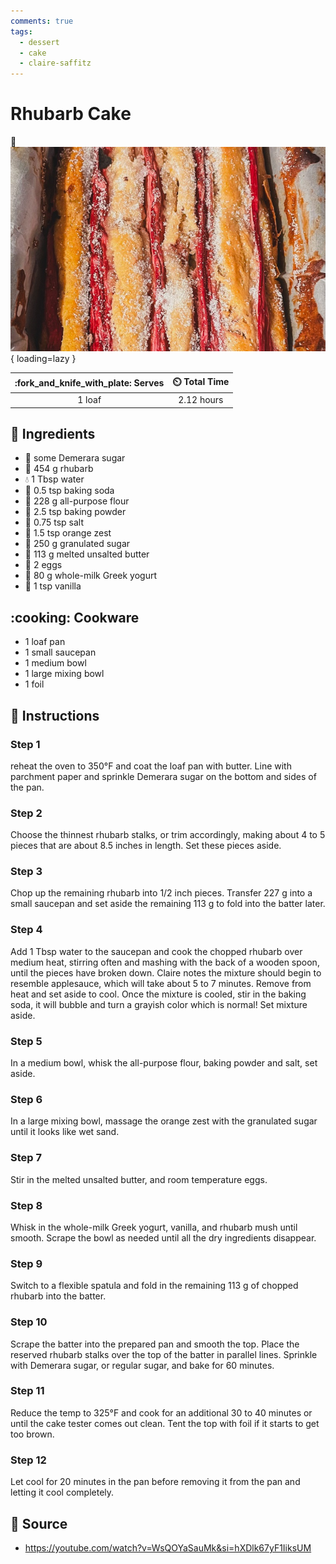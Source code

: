 ```yaml
---
comments: true
tags:
  - dessert
  - cake
  - claire-saffitz
---
```

# Rhubarb Cake

:chopsticks: ![Rhubarb Cake][1]{ loading=lazy }

| :fork_and_knife_with_plate: Serves | :timer_clock: Total Time |
|:----------------------------------:|:-----------------------: |
| 1 loaf | 2.12 hours |

## :salt: Ingredients

- :candy: some Demerara sugar
- :chopsticks: 454 g rhubarb
- :droplet: 1 Tbsp water
- :cup_with_straw: 0.5 tsp baking soda
- :ear_of_rice: 228 g all-purpose flour
- :dash: 2.5 tsp baking powder
- :salt: 0.75 tsp salt
- :tangerine: 1.5 tsp orange zest
- :candy: 250 g granulated sugar
- :butter: 113 g melted unsalted butter
- :egg: 2 eggs
- :rice: 80 g whole-milk Greek yogurt
- :icecream: 1 tsp vanilla

## :cooking: Cookware

- 1 loaf pan
- 1 small saucepan
- 1 medium bowl
- 1 large mixing bowl
- 1 foil

## :pencil: Instructions

### Step 1

reheat the oven to 350°F and coat the loaf pan with butter. Line with parchment paper and sprinkle Demerara sugar on
the bottom and sides of the pan.

### Step 2

Choose the thinnest rhubarb stalks, or trim accordingly, making about 4 to 5 pieces that are about 8.5 inches in length.
Set these pieces aside.

### Step 3

Chop up the remaining rhubarb into 1/2 inch pieces. Transfer 227 g into a small saucepan and set aside the remaining 113
g to fold into the batter later.

### Step 4

Add 1 Tbsp water to the saucepan and cook the chopped rhubarb over medium heat, stirring often and mashing with the back
of a wooden spoon, until the pieces have broken down. Claire notes the mixture should begin to resemble applesauce,
which will take about 5 to 7 minutes. Remove from heat and set aside to cool. Once the mixture is cooled, stir in the
baking soda, it will bubble and turn a grayish color which is normal! Set mixture aside.

### Step 5

In a medium bowl, whisk the all-purpose flour, baking powder and salt, set aside.

### Step 6

In a large mixing bowl, massage the orange zest with the granulated sugar until it looks like wet sand.

### Step 7

Stir in the melted unsalted butter, and room temperature eggs.

### Step 8

Whisk in the whole-milk Greek yogurt, vanilla, and rhubarb mush until smooth. Scrape the bowl as needed until all the
dry ingredients disappear.

### Step 9

Switch to a flexible spatula and fold in the remaining 113 g of chopped rhubarb into the batter.

### Step 10

Scrape the batter into the prepared pan and smooth the top. Place the reserved rhubarb stalks over the top of the batter
in parallel lines. Sprinkle with Demerara sugar, or regular sugar, and bake for 60 minutes.

### Step 11

Reduce the temp to 325°F and cook for an additional 30 to 40 minutes or until the cake tester comes out clean. Tent the
top with foil if it starts to get too brown.

### Step 12

Let cool for 20 minutes in the pan before removing it from the pan and letting it cool completely.

## :link: Source

- <https://youtube.com/watch?v=WsQOYaSauMk&si=hXDlk67yF1IiksUM>

[1]: <../../assets/images/rhubarb-cake.jpg>
